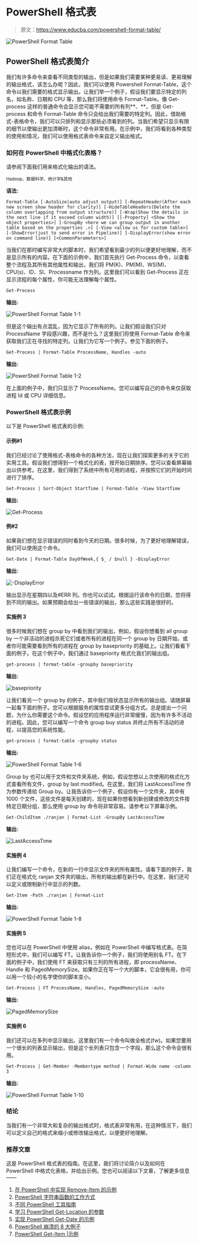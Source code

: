 # PowerShell 格式表

> 原文：<https://www.educba.com/powershell-format-table/>

![PowerShell Format Table](img/1c4bd8af312a169538e21f1cac6d59c7.png)



## PowerShell 格式表简介

我们有许多命令来查看不同类型的输出，但是如果我们需要某种更易读、更易理解的输出格式，该怎么办呢？因此，我们可以使用 Powershell Format-Table，这个命令以我们需要的格式显示输出。让我们举一个例子，假设我们要显示特定的列名，如名称、日期和 CPU 等，那么我们将使用命令 Format-Table。像 Get-process 这样的普通命令会显示您可能不需要的所有列**、**，但是 Get-process 和命令 Format-Table 命令只会给出我们需要的特定列。因此，借助格式-表格命令，我们可以只排列和显示那些必须看到的列。当我们希望只显示有限的细节以使输出更加清晰时，这个命令非常有用。在示例中，我们将看到各种类型的使用和情况，我们可以使用格式表命令来自定义输出格式。

### 如何在 PowerShell 中格式化表格？

请参阅下面我们用来格式化输出的语法。

<small>Hadoop、数据科学、统计学&其他</small>

**语法:**

`Format-Table
[-AutoSize(auto adjust output)] [-RepeatHeader(After each new screen show header for clarity)] [-HideTableHeaders(Delete the column overlapping from output structure)] [-Wrap(Show the details in the next line if it exceed column width)] [[-Property] <Show the object properties>] [-GroupBy <here we can group output in another table based on the properties .>] [-View <allow us for custom table>] [-ShowError(just to send error in Pipeline)] [-DisplayError(show error on command line)] [<CommonParameters>]`

当我们在那时编写非常大的脚本时，我们希望看到最少的列以便更好地理解，而不是显示所有的内容。在下面的示例中，我们首先执行 Get-Process 命令，以查看整个流程及其所有其他属性和输出，我们将 PM(K)、PM(M)、WS(M)、CPU(s)、ID、SI、Processname 作为列。这里我们可以看到 Get-Process 正在显示流程的每个属性，你可能无法理解每个属性。

`Get-Process`

**输出:**

![PowerShell Format Table 1-1](img/519dad012d18186eefd7fff445f1639f.png)



但是这个输出有点混乱，因为它显示了所有的列。让我们假设我们只对 ProcessName 字段感兴趣，而不是什么？这里我们将使用 Format-Table 命令来获取我们正在寻找的特定列。让我们为它写一个例子。参见下面的例子。

`Get-Process | Format-Table ProcessName, Handles -auto`

**输出:**

![PowerShell Format Table 1-2](img/2237a0609608dcd9667a7fb25d241a71.png)



在上面的例子中，我们只显示了 ProcessName。您可以编写自己的命令来仅获取进程 Id 或 CPU 详细信息。

### PowerShell 格式表示例

以下是 PowerShell 格式表的示例:

#### 示例#1

我们已经讨论了使用格式-表格命令的各种方法，现在让我们探索更多的关于它的实用工具。假设我们想得到一个格式化的表，按开始日期排序。您可以查看屏幕输出以供参考。在这里，我们得到了系统中所有可用的进程，并按照它们的开始时间进行了排序。

`Get-Process | Sort-Object StartTime | Format-Table -View StartTime`

**输出:**

![Get-Process](img/e25afba2812af44dce32a9c73942f6d8.png)



#### 例#2

如果我们想在显示错误的同时看到今天的日期。很多时候，为了更好地理解错误，我们可以使用这个命令。

`Get-Date | Format-Table DayOfWeek,{ $_ / $null } -DisplayError`

**输出:**

![-DisplayError](img/4261b93f497505e57c7b541c6719b88a.png)



输出显示在星期四以及#ERR 列。你也可以试试。根据运行该命令的日期，您将得到不同的输出。如果预期会给出一些错误的输出，那么这些实践是很好的。

#### 实施例 3

很多时候我们想在 group by 中看到我们的输出，例如，假设你想看到 all group by 一个非活动的进程杀死它们或者所有的进程在同一个 group by 日期开始，或者你可能需要看到所有的进程在 group by basepriority 的基础上。让我们看看下面的例子。在这个例子中，我们通过 basepriority 格式化我们的输出组。

`get-process | format-table -groupby basepriority`

**输出:**

![basepriority](img/22e8258570eaccbe5db0af35fa03b465.png)



让我们看另一个 group by 的例子，其中我们按状态显示所有的输出组。请随屏幕一起看下面的例子。您可以根据服务的属性尝试更多分组方式。总是提出一个问题，为什么你需要这个命令。假设您的应用程序运行非常缓慢，因为有许多不活动的进程。因此，您可以编写一个命令 group buy status 并终止所有不活动的进程，以提高您的系统性能。

`get-process | format-table -groupby status`

**输出:**

![PowerShell Format Table 1-6](img/cae9711587346eb37b721cf99c20a2df.png)



Group by 也可以用于文件和文件夹系统，例如，假设您想以上次使用的格式化方式查看所有文件，group by last modified。在这里，我们将 LastAccessTime 作为参数传递给 Group by。让我告诉你一个例子，假设你有一个文件夹，其中有 1000 个文件，这些文件是每天创建的，现在如果你想看到新创建或修改的文件按特定日期分组，那么使用 group by 命令将非常容易。请参考以下屏幕示例。

`Get-ChildItem ./ranjan | Format-List -GroupBy LastAccessTime`

**输出:**

![LastAccessTime](img/e52c6507749423f6abbc6f41ba5e27fe.png)



#### 实施例 4

让我们编写一个命令，在新的一行中显示文件夹的所有属性。请看下面的例子，我们正在格式化 ranjan 文件夹的输出，所有的输出都在新行中。在这里，我们还可以定义或限制新行中显示的列数。

`Get-Item -Path ./ranjan | Format-List`

**输出:**

![PowerShell Format Table 1-8](img/1b32cae7562a27632ef3462bc6bf1439.png)



#### 实施例 5

您也可以在 PowerShell 中使用 alias，例如在 PowerShell 中编写格式表。在简短形式中，我们可以编写 FT。让我告诉你一个例子，我们将使用别名 FT。在下面的例子中，我们使用 FT 来获取只有三列的所有进程，即 processName、Handle 和 PagedMemorySize。如果你正在写一个大的脚本，它会很有用，你可以用一个较小的名字使你的脚本变小。

`Get-Process | FT ProcessName, Handles, PagedMemorySize -auto`

**输出:**

![PagedMemorySize](img/a1ac1328b8c36cedbb9803da62859f58.png)



#### 实施例 6

我们还可以在多列中显示输出。这里我们有一个命令叫做全格式(fw)。如果您要用一个很长的列表显示输出，但是这个长列表只包含一个字段，那么这个命令会很有用。

`Get-Process | Get-Member -Membertype method | Format-Wide name -column 3`

**输出:**

![PowerShell Format Table 1-10](img/b49fd8a2ad306c1720ed3245503d7b11.png)



### 结论

当我们有一个非常大和复杂的输出格式时，格式表非常有用，在这种情况下，我们可以定义自己的格式来缩小或修改输出格式，以便更好地理解。

### 推荐文章

这是 PowerShell 格式表的指南。在这里，我们将讨论简介以及如何在 PowerShell 中格式化表格，并给出示例。您也可以阅读以下文章，了解更多信息——

1.  [在 PowerShell 中实现 Remove-Item 的示例](https://www.educba.com/powershell-remove-item/)
2.  [PowerShell 字符串函数的工作方式](https://www.educba.com/powershell-string-functions/)
3.  [不同 PowerShell 工具指南](https://www.educba.com/powershell-tools/)
4.  [学习 PowerShell Get-Location 的参数](https://www.educba.com/powershell-get-location/)
5.  [实现 PowerShell Get-Date 的示例](https://www.educba.com/powershell-get-date/)
6.  [PowerShell 崩溃的 8 大例子](https://www.educba.com/powershell-break/)
7.  [PowerShell Get-Item |示例](https://www.educba.com/powershell-get-item/)





